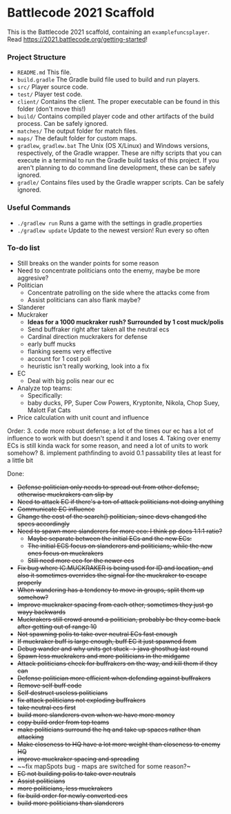 # Battlecode 2021 Scaffold

This is the Battlecode 2021 scaffold, containing an `examplefuncsplayer`. Read https://2021.battlecode.org/getting-started!

### Project Structure

- `README.md`
    This file.
- `build.gradle`
    The Gradle build file used to build and run players.
- `src/`
    Player source code.
- `test/`
    Player test code.
- `client/`
    Contains the client. The proper executable can be found in this folder (don't move this!)
- `build/`
    Contains compiled player code and other artifacts of the build process. Can be safely ignored.
- `matches/`
    The output folder for match files.
- `maps/`
    The default folder for custom maps.
- `gradlew`, `gradlew.bat`
    The Unix (OS X/Linux) and Windows versions, respectively, of the Gradle wrapper. These are nifty scripts that you can execute in a terminal to run the Gradle build tasks of this project. If you aren't planning to do command line development, these can be safely ignored.
- `gradle/`
    Contains files used by the Gradle wrapper scripts. Can be safely ignored.


### Useful Commands

- `./gradlew run`
    Runs a game with the settings in gradle.properties
- `./gradlew update`
    Update to the newest version! Run every so often


### To-do list

- Still breaks on the wander points for some reason
- Need to concentrate politicians onto the enemy, maybe be more aggresive?
- Politician
    - Concentrate patrolling on the side where the attacks come from
    - Assist politicians can also flank maybe?
- Slanderer
- Muckraker
    - __Ideas for a 1000 muckraker rush? Surrounded by 1 cost muck/polis__
    - Send buffraker right after taken all the neutral ecs
    - Cardinal direction muckrakers for defense
    - early buff mucks
    - flanking seems very effective
    - account for 1 cost poli
    - heuristic isn't really working, look into a fix
- EC
    - Deal with big polis near our ec
- Analyze top teams:
    - Specifically:
    - baby ducks, PP, Super Cow Powers, Kryptonite, Nikola, Chop Suey, Malott Fat Cats
- Price calculation with unit count and influence

Order:
3. code more robust defense; a lot of the times our ec has a lot of influence to work with but doesn't spend it and loses
4. Taking over enemy ECs is still kinda wack for some reason, and need a lot of units to work somehow?
8. implement pathfinding to avoid 0.1 passability tiles at least for a little bit




Done:
- ~~Defense politician only needs to spread out from other defense, otherwise muckrakers can slip by~~
- ~~Need to attack EC if there's a ton of attack politicians not doing anything~~
- ~~Communicate EC influence~~
- ~~Change the cost of the search() politician, since devs changed the specs accordingly~~
- ~~Need to spawn more slanderers for more eco: I think pp does 1:1:1 ratio?~~
    - ~~Maybe separate between the initial ECs and the new ECs:~~
    - ~~The initial ECS focus on slanderers and politicians, while the new ones focus on muckrakers~~
    - ~~Still need more eco for the newer ecs~~
- ~~Fix bug where IC.MUCKRAKER is being used for ID and location, and also it sometimes overrides the signal for the muckraker to escape properly~~
- ~~When wandering has a tendency to move in groups, split them up somehow?~~
- ~~Improve muckraker spacing from each other, sometimes they just go wayy backwards~~
- ~~Muckrakers still crowd around a politician, probably bc they come back after getting out of range 10~~
- ~~Not spawning polis to take over neutral ECs fast enough~~
- ~~If muckraker buff is large enough, buff EC it just spawned from~~
- ~~Debug wander and why units get stuck -> java ghosthug last round~~
- ~~Spawn less muckrakers and more politicians in the midgame~~
- ~~Attack politicians check for buffrakers on the way, and kill them if they can~~
- ~~Defense politician more efficient when defending against buffrakers~~
- ~~Remove self buff code~~
- ~~Self destruct useless politicians~~
- ~~fix attack politicians not exploding buffrakers~~
- ~~take neutral ecs first~~
- ~~build more slanderers even when we have more money~~
- ~~copy build order from top teams~~
- ~~make politicians surround the hq and take up spaces rather than attacking~~
- ~~Make closeness to HQ have a lot more weight than closeness to enemy HQ~~
- ~~improve muckraker spacing and spreading~~
- ~~fix mapSpots bug - maps are switched for some reason?~
- ~~EC not building polis to take over neutrals~~
- ~~Assist politicians~~
- ~~more politicians, less muckrakers~~
- ~~fix build order for newly converted ecs~~
- ~~build more politicians than slanderers~~